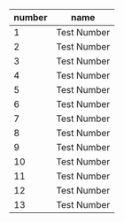 





<!--autonumbertable--> 

| number |  name |
|--------|-------|
| 1   | Test Number |
| 2   | Test Number |
| 3   | Test Number |
| 4   | Test Number |
| 5   | Test Number |
| 6   | Test Number |
| 7   | Test Number |
| 8   | Test Number |
| 9   | Test Number |
| 10  | Test Number |
| 11  | Test Number |
| 12  | Test Number |
| 13  | Test Number |

<!--autonumbertableEnd--> 